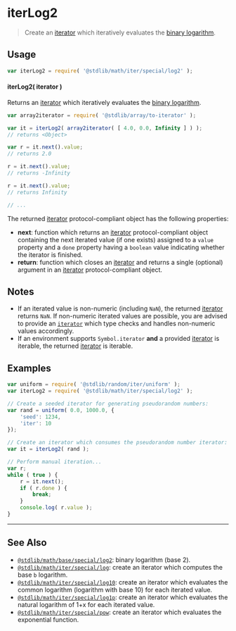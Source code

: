 <!--

@license Apache-2.0

Copyright (c) 2020 The Stdlib Authors.

Licensed under the Apache License, Version 2.0 (the "License");
you may not use this file except in compliance with the License.
You may obtain a copy of the License at

   http://www.apache.org/licenses/LICENSE-2.0

Unless required by applicable law or agreed to in writing, software
distributed under the License is distributed on an "AS IS" BASIS,
WITHOUT WARRANTIES OR CONDITIONS OF ANY KIND, either express or implied.
See the License for the specific language governing permissions and
limitations under the License.

-->

# iterLog2

> Create an [iterator][mdn-iterator-protocol] which iteratively evaluates the [binary logarithm][@stdlib/math/base/special/log2].

<!-- Section to include introductory text. Make sure to keep an empty line after the intro `section` element and another before the `/section` close. -->

<section class="intro">

</section>

<!-- /.intro -->

<!-- Package usage documentation. -->

<section class="usage">

## Usage

```javascript
var iterLog2 = require( '@stdlib/math/iter/special/log2' );
```

#### iterLog2( iterator )

Returns an [iterator][mdn-iterator-protocol] which iteratively evaluates the [binary logarithm][@stdlib/math/base/special/log2].

```javascript
var array2iterator = require( '@stdlib/array/to-iterator' );

var it = iterLog2( array2iterator( [ 4.0, 0.0, Infinity ] ) );
// returns <Object>

var r = it.next().value;
// returns 2.0

r = it.next().value;
// returns -Infinity

r = it.next().value;
// returns Infinity

// ...
```

The returned [iterator][mdn-iterator-protocol] protocol-compliant object has the following properties:

-   **next**: function which returns an [iterator][mdn-iterator-protocol] protocol-compliant object containing the next iterated value (if one exists) assigned to a `value` property and a `done` property having a `boolean` value indicating whether the iterator is finished.
-   **return**: function which closes an [iterator][mdn-iterator-protocol] and returns a single (optional) argument in an [iterator][mdn-iterator-protocol] protocol-compliant object.

</section>

<!-- /.usage -->

<!-- Package usage notes. Make sure to keep an empty line after the `section` element and another before the `/section` close. -->

<section class="notes">

## Notes

-   If an iterated value is non-numeric (including `NaN`), the returned [iterator][mdn-iterator-protocol] returns `NaN`. If non-numeric iterated values are possible, you are advised to provide an [`iterator`][mdn-iterator-protocol] which type checks and handles non-numeric values accordingly.
-   If an environment supports `Symbol.iterator` **and** a provided [iterator][mdn-iterator-protocol] is iterable, the returned [iterator][mdn-iterator-protocol] is iterable.

</section>

<!-- /.notes -->

<!-- Package usage examples. -->

<section class="examples">

## Examples

<!-- eslint no-undef: "error" -->

```javascript
var uniform = require( '@stdlib/random/iter/uniform' );
var iterLog2 = require( '@stdlib/math/iter/special/log2' );

// Create a seeded iterator for generating pseudorandom numbers:
var rand = uniform( 0.0, 1000.0, {
    'seed': 1234,
    'iter': 10
});

// Create an iterator which consumes the pseudorandom number iterator:
var it = iterLog2( rand );

// Perform manual iteration...
var r;
while ( true ) {
    r = it.next();
    if ( r.done ) {
        break;
    }
    console.log( r.value );
}
```

</section>

<!-- /.examples -->

<!-- Section to include cited references. If references are included, add a horizontal rule *before* the section. Make sure to keep an empty line after the `section` element and another before the `/section` close. -->

<section class="references">

</section>

<!-- /.references -->

<!-- Section for related `stdlib` packages. Do not manually edit this section, as it is automatically populated. -->

<section class="related">

* * *

## See Also

-   <span class="package-name">[`@stdlib/math/base/special/log2`][@stdlib/math/base/special/log2]</span><span class="delimiter">: </span><span class="description">binary logarithm (base 2).</span>
-   <span class="package-name">[`@stdlib/math/iter/special/log`][@stdlib/math/iter/special/log]</span><span class="delimiter">: </span><span class="description">create an iterator which computes the base `b` logarithm.</span>
-   <span class="package-name">[`@stdlib/math/iter/special/log10`][@stdlib/math/iter/special/log10]</span><span class="delimiter">: </span><span class="description">create an iterator which evaluates the common logarithm (logarithm with base 10) for each iterated value.</span>
-   <span class="package-name">[`@stdlib/math/iter/special/log1p`][@stdlib/math/iter/special/log1p]</span><span class="delimiter">: </span><span class="description">create an iterator which evaluates the natural logarithm of 1+x for each iterated value.</span>
-   <span class="package-name">[`@stdlib/math/iter/special/pow`][@stdlib/math/iter/special/pow]</span><span class="delimiter">: </span><span class="description">create an iterator which evaluates the exponential function.</span>

</section>

<!-- /.related -->

<!-- Section for all links. Make sure to keep an empty line after the `section` element and another before the `/section` close. -->

<section class="links">

[mdn-iterator-protocol]: https://developer.mozilla.org/en-US/docs/Web/JavaScript/Reference/Iteration_protocols#The_iterator_protocol

<!-- <related-links> -->

[@stdlib/math/base/special/log2]: https://github.com/stdlib-js/math/tree/main/base/special/log2

[@stdlib/math/iter/special/log]: https://github.com/stdlib-js/math/tree/main/iter/special/log

[@stdlib/math/iter/special/log10]: https://github.com/stdlib-js/math/tree/main/iter/special/log10

[@stdlib/math/iter/special/log1p]: https://github.com/stdlib-js/math/tree/main/iter/special/log1p

[@stdlib/math/iter/special/pow]: https://github.com/stdlib-js/math/tree/main/iter/special/pow

<!-- </related-links> -->

</section>

<!-- /.links -->
